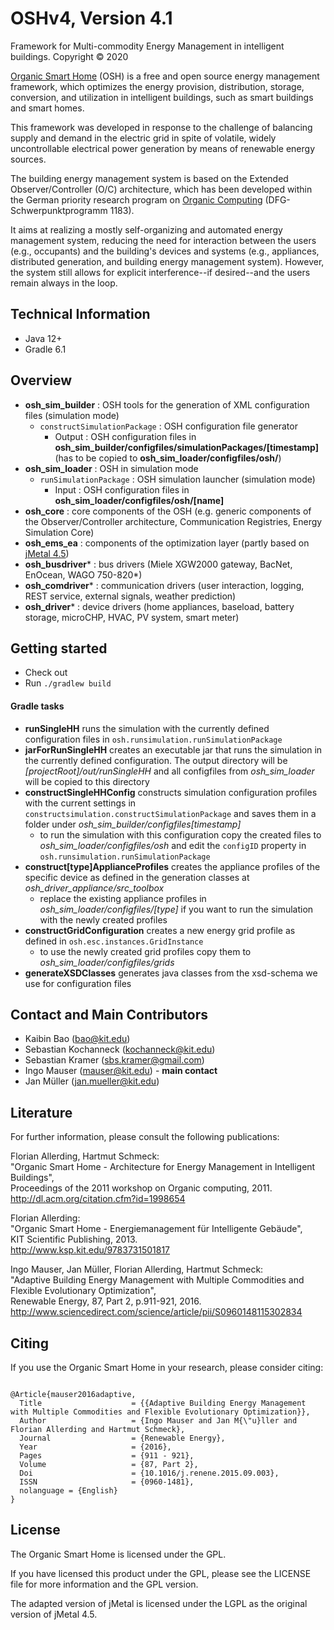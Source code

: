 # OSHv4, Version 4.1

Framework for Multi-commodity Energy Management in intelligent buildings.
Copyright © 2020

[Organic Smart Home](http://www.organicsmarthome.com) (OSH) is a free and open source energy management framework, which optimizes the energy provision, distribution, storage, conversion, and utilization in intelligent buildings, such as smart buildings and smart homes.

This framework was developed in response to the challenge of balancing supply and demand in the electric grid in spite of volatile, widely uncontrollable electrical power generation by means of renewable energy sources.

The building energy management system is based on the Extended Observer/Controller (O/C) architecture, which has been developed within the German priority research program on [Organic Computing](http://www.organic-computing.de) (DFG-Schwerpunktprogramm 1183).

It aims at realizing a mostly self-organizing and automated energy management system, reducing the need for interaction between the users (e.g., occupants) and the building's devices and systems (e.g., appliances, distributed generation, and building energy management system). However, the system still allows for explicit interference--if desired--and the users remain always in the loop.

## Technical Information

* Java 12+
* Gradle 6.1


## Overview

* **osh_sim_builder** : OSH tools for the generation of XML configuration files (simulation mode) 
  * `constructSimulationPackage` : OSH configuration file generator
    * Output : OSH configuration files in **osh_sim_builder/configfiles/simulationPackages/[timestamp]** (has to be copied to **osh_sim_loader/configfiles/osh/**)
* **osh_sim_loader** : OSH in simulation mode
  * `runSimulationPackage` : OSH simulation launcher (simulation mode)
    * Input : OSH configuration files in **osh_sim_loader/configfiles/osh/[name]**
* **osh_core** : core components of the OSH (e.g. generic components of the Observer/Controller architecture, Communication Registries, Energy Simulation Core)
* **osh_ems_ea** : components of the optimization layer (partly based on [jMetal 4.5](https://github.com/jMetal/jMetal))
* **osh_busdriver*** : bus drivers (Miele XGW2000 gateway, BacNet, EnOcean, WAGO 750-820*)
* **osh_comdriver*** : communication drivers (user interaction, logging, REST service, external signals, weather prediction)
* **osh_driver*** : device drivers (home appliances, baseload, battery storage, microCHP, HVAC, PV system, smart meter)


## Getting started

* Check out
* Run <code>./gradlew build</code>

#### Gradle tasks

* **runSingleHH** runs the simulation with the currently defined configuration files in 
`osh.runsimulation.runSimulationPackage`
* **jarForRunSingleHH** creates an executable jar that runs the simulation in the currently defined configuration.
The output directory will be *[projectRoot]/out/runSingleHH* and all configfiles from *osh_sim_loader* will be
 copied to this directory
* **constructSingleHHConfig** constructs simulation configuration profiles with the current settings in  
`constructsimulation.constructSimulationPackage` and saves them in a folder under 
*osh_sim_builder/configfiles[timestamp]* 
  * to run the simulation with this configuration copy the created files to *osh_sim_loader/configfiles/osh* and edit
   the `configID` property in `osh.runsimulation.runSimulationPackage`
* **construct[type]ApplianceProfiles** creates the appliance profiles of the specific device as defined in the
 generation classes at *osh_driver_appliance/src_toolbox*
  * replace the existing appliance profiles in *osh_sim_loader/configfiles/[type]* if you want to run the simulation
   with the newly created profiles
* **constructGridConfiguration** creates a new energy grid profile as defined in `osh.esc.instances.GridInstance`
  * to use the newly created grid profiles copy them to *osh_sim_loader/configfiles/grids*
* **generateXSDClasses** generates java classes from the xsd-schema we use for configuration files   





## Contact and Main Contributors

* Kaibin Bao (bao@kit.edu)
* Sebastian Kochanneck (kochanneck@kit.edu)
* Sebastian Kramer (sbs.kramer@gmail.com)
* Ingo Mauser (mauser@kit.edu) - **main contact**
* Jan Müller (jan.mueller@kit.edu)


## Literature

For further information, please consult the following publications:

Florian Allerding, Hartmut Schmeck: <br />
"Organic Smart Home - Architecture for Energy Management in Intelligent Buildings", <br />
Proceedings of the 2011 workshop on Organic computing, 2011.  <br />
http://dl.acm.org/citation.cfm?id=1998654

Florian Allerding: <br />
"Organic Smart Home - Energiemanagement für Intelligente Gebäude", <br />
KIT Scientific Publishing, 2013. <br />
http://www.ksp.kit.edu/9783731501817

Ingo Mauser, Jan Müller, Florian Allerding, Hartmut Schmeck: <br />
"Adaptive Building Energy Management with Multiple Commodities and Flexible Evolutionary Optimization", <br />
Renewable Energy, 87, Part 2, p.911-921, 2016. <br />
http://www.sciencedirect.com/science/article/pii/S0960148115302834


## Citing

If you use the Organic Smart Home in your research, please consider citing:
<pre><code>
@Article{mauser2016adaptive,
  Title                    = {{Adaptive Building Energy Management with Multiple Commodities and Flexible Evolutionary Optimization}},
  Author                   = {Ingo Mauser and Jan M{\"u}ller and Florian Allerding and Hartmut Schmeck},
  Journal                  = {Renewable Energy},
  Year                     = {2016},
  Pages                    = {911 - 921},
  Volume                   = {87, Part 2},
  Doi                      = {10.1016/j.renene.2015.09.003},
  ISSN                     = {0960-1481},
  nolanguage = {English}
}
</code></pre>


## License

The Organic Smart Home is licensed under the GPL. 

If you have licensed this product under the GPL, please see the LICENSE file for more information and the GPL version. 

The adapted version of jMetal is licensed under the LGPL as the original version of jMetal 4.5.


